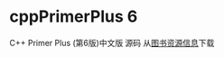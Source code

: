 # cppPrimerPlus 6
C++ Primer Plus (第6版)中文版 源码
从[图书资源信息](http://box.ptpress.com.cn/y/978-7-115-27946-0)下载
